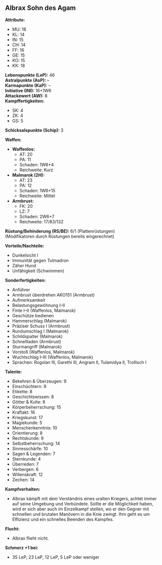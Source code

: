 ## Albrax Sohn des Agam

**Attribute:**
- MU: 18
- KL: 14
- IN: 15
- CH: 14
- FF: 16
- GE: 15
- KO: 15
- KK: 18

**Lebenspunkte (LeP):** 46  
**Astralpunkte (AsP):** –  
**Karmapunkte (KaP):** –  
**Initiative (INI):** 16+1W6  
**Attackewert (AW):** 8  
**Kampffertigkeiten:**
- SK: 4
- ZK: 4
- GS: 5

**Schicksalspunkte (Schip):** 3

**Waffen:**
- **Waffenlos:**
    - AT: 20
    - PA: 11
    - Schaden: 1W6+4
    - Reichweite: Kurz
- **Malmarok (2H):**
    - AT: 23
    - PA: 12
    - Schaden: 1W6+15
    - Reichweite: Mittel
- **Armbrust:**
    - FK: 20
    - LZ: 7
    - Schaden: 2W6+7
    - Reichweite: 17/83/132

**Rüstung/Behinderung (RS/BE):** 6/1 (Plattenrüstungen)  
(Modifikatoren durch Rüstungen bereits eingerechnet)

**Vorteile/Nachteile:**
- Dunkelsicht I
- Immunität gegen Tulmadron
- Zäher Hund
- Unfähigkeit (Schwimmen)

**Sonderfertigkeiten:**
- Anführer
- Armbrust überdrehen AKO151 (Armbrust)
- Aufmerksamkeit
- Belastungsgewöhnung I–II
- Finte I–II (Waffenlos, Malmarok)
- Geschütze bedienen
- Hammerschlag (Malmarok)
- Präziser Schuss I (Armbrust)
- Rundumschlag I (Malmarok)
- Schildspalter (Malmarok)
- Schnellladen (Armbrust)
- Sturmangriff (Malmarok)
- Vorstoß (Waffenlos, Malmarok)
- Wuchtschlag I–III (Waffenlos, Malmarok)
- Sprachen: Rogolan III, Garethi III, Angram II, Tulamidya II, Trollisch I

**Talente:**
- Bekehren & Überzeugen: 9
- Einschüchtern: 9
- Etikette: 8
- Geschichtswissen: 8
- Götter & Kulte: 8
- Körperbeherrschung: 15
- Kraftakt: 16
- Kriegskunst: 17
- Magiekunde: 5
- Menschenkenntnis: 10
- Orientierung: 8
- Rechtskunde: 9
- Selbstbeherrschung: 14
- Sinnesschärfe: 10
- Sagen & Legenden: 7
- Sternkunde: 4
- Überreden: 7
- Verbergen: 6
- Willenskraft: 12
- Zechen: 14

**Kampfverhalten:**
- Albrax kämpft mit dem Verständnis eines uralten Kriegers, achtet immer auf seine Umgebung und Verbündete. Sollte er die Möglichkeit haben, wird er sich aber auch im Einzelkampf stellen, wo er den Gegner mit schnellen und brutalen Manövern in die Knie zwingt. Ihm geht es um Effizienz und ein schnelles Beenden des Kampfes.

**Flucht:**
- Albrax flieht nicht.

**Schmerz +1 bei:**
- 35 LeP, 23 LeP, 12 LeP, 5 LeP oder weniger
